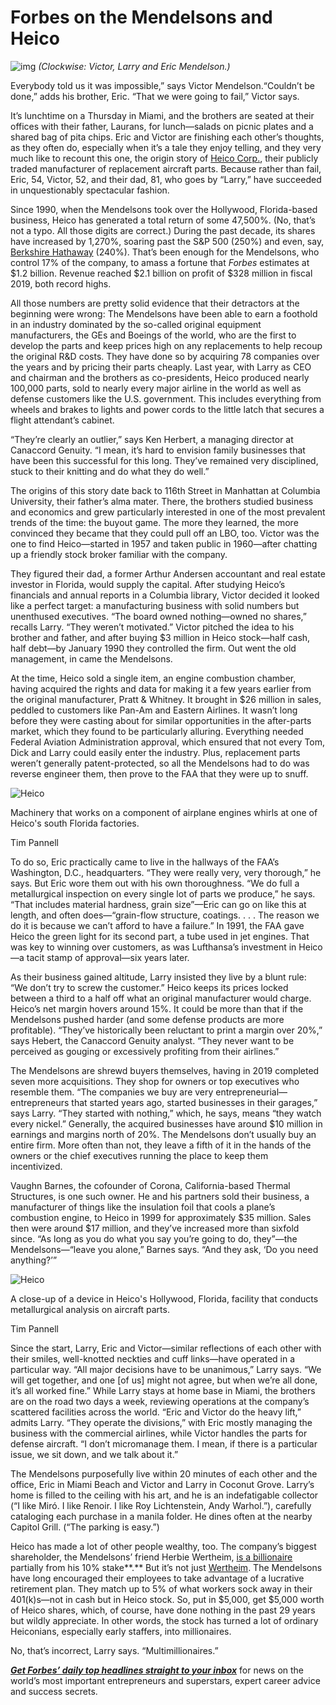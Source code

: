 # Forbes on the Mendelsons and Heico


![img](https://imageio.forbes.com/specials-images/imageserve/5e18b9cda854780006e84296/Heico-HERO/0x0.jpg?format=jpg&height=2000&width=2000&fit=crop)
_(Clockwise: Victor, Larry and Eric Mendelson.)_

Everybody told us it was impossible,” says Victor Mendelson.“Couldn’t be done,” adds his brother, Eric. “That we were going to fail,” Victor says.

It’s lunchtime on a Thursday in Miami, and the brothers are seated at their offices with their father, Laurans, for lunch—salads on picnic plates and a shared bag of pita chips. Eric and Victor are finishing each other’s thoughts, as they often do, especially when it’s a tale they enjoy telling, and they very much like to recount this one, the origin story of [Heico Corp.](https://www.heico.com/ "https://www.heico.com/"), their publicly traded manufacturer of replacement aircraft parts. Because rather than fail, Eric, 54, Victor, 52, and their dad, 81, who goes by “Larry,” have succeeded in unquestionably spectacular fashion.

Since 1990, when the Mendelsons took over the Hollywood, Florida-based business, Heico has generated a total return of some 47,500%. (No, that’s not a typo. All those digits are correct.) During the past decade, its shares have increased by 1,270%, soaring past the S&P 500 (250%) and even, say, [Berkshire Hathaway](https://www.forbes.com/sites/garymishuris/2019/05/05/5-insights-from-the-2019-berkshire-hathaway-annual-meeting/ "https://www.forbes.com/sites/garymishuris/2019/05/05/5-insights-from-the-2019-berkshire-hathaway-annual-meeting/") (240%). That’s been enough for the Mendelsons, who control 17% of the company, to amass a fortune that _Forbes_ estimates at $1.2 billion. Revenue reached $2.1 billion on profit of $328 million in fiscal 2019, both record highs. 

All those numbers are pretty solid evidence that their detractors at the beginning were wrong: The Mendelsons have been able to earn a foothold in an industry dominated by the so-called original equipment manufacturers, the GEs and Boeings of the world, who are the first to develop the parts and keep prices high on any replacements to help recoup the original R&D costs. They have done so by acquiring 78 companies over the years and by pricing their parts cheaply. Last year, with Larry as CEO and chairman and the brothers as co-presidents, Heico produced nearly 100,000 parts, sold to nearly every major airline in the world as well as defense customers like the U.S. government. This includes everything from wheels and brakes to lights and power cords to the little latch that secures a flight attendant’s cabinet.

“They’re clearly an outlier,” says Ken Herbert, a managing director at Canaccord Genuity. “I mean, it’s hard to envision family businesses that have been this successful for this long. They’ve remained very disciplined, stuck to their knitting and do what they do well.”

The origins of this story date back to 116th Street in Manhattan at Columbia University, their father’s alma mater. There, the brothers studied business and economics and grew particularly interested in one of the most prevalent trends of the time: the buyout game. The more they learned, the more convinced they became that they could pull off an LBO, too. Victor was the one to find Heico—started in 1957 and taken public in 1960—after chatting up a friendly stock broker familiar with the company.

They figured their dad, a former Arthur Andersen accountant and real estate investor in Florida, would supply the capital. After studying Heico’s financials and annual reports in a Columbia library, Victor decided it looked like a perfect target: a manufacturing business with solid numbers but unenthused executives. “The board owned nothing—owned no shares,” recalls Larry. “They weren’t motivated.” Victor pitched the idea to his brother and father, and after buying $3 million in Heico stock—half cash, half debt—by January 1990 they controlled the firm. Out went the old management, in came the Mendelsons.

At the time, Heico sold a single item, an engine combustion chamber, having acquired the rights and data for making it a few years earlier from the original manufacturer, Pratt & Whitney. It brought in $26 million in sales, peddled to customers like Pan-Am and Eastern Airlines. It wasn’t long before they were casting about for similar opportunities in the after-parts market, which they found to be particularly alluring. Everything needed Federal Aviation Administration approval, which ensured that not every Tom, Dick and Larry could easily enter the industry. Plus, replacement parts weren’t generally patent-protected, so all the Mendelsons had to do was reverse engineer them, then prove to the FAA that they were up to snuff.

![Heico](https://imageio.forbes.com/specials-images/imageserve/5e18bb55da6d38000629511a/Heico/0x0.jpg?fit=bounds&format=jpg&width=960)

Machinery that works on a component of airplane engines whirls at one of Heico's south Florida factories.

Tim Pannell

To do so, Eric practically came to live in the hallways of the FAA’s Washington, D.C., headquarters. “They were really very, very thorough,” he says. But Eric wore them out with his own thoroughness. “We do full a metallurgical inspection on every single lot of parts we produce,” he says. “That includes material hardness, grain size”—Eric can go on like this at length, and often does—“grain-flow structure, coatings. . . . The reason we do it is because we can’t afford to have a failure.” In 1991, the FAA gave Heico the green light for its second part, a tube used in jet engines. That was key to winning over customers, as was Lufthansa’s investment in Heico—a tacit stamp of approval—six years later.

As their business gained altitude, Larry insisted they live by a blunt rule: “We don’t try to screw the customer.” Heico keeps its prices locked between a third to a half off what an original manufacturer would charge. Heico’s net margin hovers around 15%. It could be more than that if the Mendelsons pushed harder (and some defense products are more profitable). “They’ve historically been reluctant to print a margin over 20%,” says Hebert, the Canaccord Genuity analyst. “They never want to be perceived as gouging or excessively profiting from their airlines.”

The Mendelsons are shrewd buyers themselves, having in 2019 completed seven more acquisitions. They shop for owners or top executives who resemble them. “The companies we buy are very entrepreneurial—entrepreneurs that started years ago, started businesses in their garages,” says Larry. “They started with nothing,” which, he says, means “they watch every nickel.” Generally, the acquired businesses have around $10 million in earnings and margins north of 20%. The Mendelsons don’t usually buy an entire firm. More often than not, they leave a fifth of it in the hands of the owners or the chief executives running the place to keep them incentivized.  

Vaughn Barnes, the cofounder of Corona, California-based Thermal Structures, is one such owner. He and his partners sold their business, a manufacturer of things like the insulation foil that cools a plane’s combustion engine, to Heico in 1999 for approximately $35 million. Sales then were around $17 million, and they’ve increased more than sixfold since. “As long as you do what you say you’re going to do, they”—the Mendelsons—“leave you alone,” Barnes says. “And they ask, ‘Do you need anything?’” 

![Heico](https://imageio.forbes.com/specials-images/imageserve/5e18bb8d735f8c000799944d/Heico/0x0.jpg?fit=bounds&format=jpg&width=960)

A close-up of a device in Heico's Hollywood, Florida, facility that conducts metallurgical analysis on aircraft parts.

Tim Pannell

Since the start, Larry, Eric and Victor—similar reflections of each other with their smiles, well-knotted neckties and cuff links—have operated in a particular way. “All major decisions have to be unanimous,” Larry says. “We will get together, and one \[of us\] might not agree, but when we’re all done, it’s all worked fine.” While Larry stays at home base in Miami, the brothers are on the road two days a week, reviewing operations at the company’s scattered facilities across the world. “Eric and Victor do the heavy lift,” admits Larry. “They operate the divisions,” with Eric mostly managing the business with the commercial airlines, while Victor handles the parts for defense aircraft. “I don’t micromanage them. I mean, if there is a particular issue, we sit down, and we talk about it.”

The Mendelsons purposefully live within 20 minutes of each other and the office, Eric in Miami Beach and Victor and Larry in Coconut Grove. Larry’s home is filled to the ceiling with his art, and he is an indefatigable collector (“I like Miró. I like Renoir. I like Roy Lichtenstein, Andy Warhol.”), carefully cataloging each purchase in a manila folder. He dines often at the nearby Capitol Grill. (“The parking is easy.”)

Heico has made a lot of other people wealthy, too. The company’s biggest shareholder, the Mendelsons’ friend Herbie Wertheim, [is a billionaire](https://www.forbes.com/profile/herbert-wertheim/#1f6867ee577a "https://www.forbes.com/profile/herbert-wertheim/#1f6867ee577a") partially from his 10% stake**.** But it’s not just [Wertheim](https://www.forbes.com/sites/maddieberg/2019/02/19/the-greatest-investor-youve-never-heard-of-an-optometrist-who-beat-the-odds-to-become-a-billionaire/ "https://www.forbes.com/sites/maddieberg/2019/02/19/the-greatest-investor-youve-never-heard-of-an-optometrist-who-beat-the-odds-to-become-a-billionaire/"). The Mendelsons have long encouraged their employees to take advantage of a lucrative retirement plan. They match up to 5% of what workers sock away in their 401(k)s—not in cash but in Heico stock. So, put in $5,000, get $5,000 worth of Heico shares, which, of course, have done nothing in the past 29 years but wildly appreciate. In other words, the stock has turned a lot of ordinary Heiconians, especially early staffers, into millionaires.

No, that’s incorrect, Larry says. “Multimillionaires.”

[**_Get Forbes’ daily top headlines straight to your inbox_**](https://newsletters.editorial.forbes.com/ "https://newsletters.editorial.forbes.com") for news on the world’s most important entrepreneurs and superstars, expert career advice and success secrets.